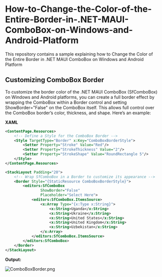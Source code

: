 # How-to-Change-the-Color-of-the-Entire-Border-in-.NET-MAUI-ComboBox-on-Windows-and-Android-Platform
This repository contains a sample explaining how to Change the Color of the Entire Border in .NET MAUI ComboBox on Windows and Android Platform
## Customizing ComboBox Border

To customize the border color of the .NET MAUI ComboBox (SfComboBox) on Windows and Android platforms, you can create a full border effect by wrapping the ComboBox within a Border control and setting ShowBorder="False" on the ComboBox itself. This allows full control over the ComboBox border’s color, thickness, and shape. Here’s an example:

**XAML**
```xml
<ContentPage.Resources>
    <!-- Define a Style for the ComboBox Border -->
    <Style TargetType="Border" x:Key="ComboBoxBorderStyle">
        <Setter Property="Stroke" Value="Red"/>
        <Setter Property="StrokeThickness" Value="2"/>
        <Setter Property="StrokeShape" Value="RoundRectangle 5"/>
    </Style>
</ContentPage.Resources>

<StackLayout Padding="20">
    <!-- Wrap SfComboBox in a Border to customize its appearance -->
    <Border Style="{StaticResource ComboBoxBorderStyle}">
        <editors:SfComboBox  
                ShowBorder="False"
                Placeholder="Select Here">
            <editors:SfComboBox.ItemsSource>
                <x:Array Type="{x:Type x:String}">
                    <x:String>Uganda</x:String>
                    <x:String>Ukraine</x:String>
                    <x:String>United States</x:String>
                    <x:String>United Kingdom</x:String>
                    <x:String>Uzbekistan</x:String>
                </x:Array>
            </editors:SfComboBox.ItemsSource>
        </editors:SfComboBox>
    </Border>
</StackLayout>
```

**Output:**


![ComboBoxBorder.png](https://support.syncfusion.com/kb/agent/attachment/article/17783/inline?token=eyJhbGciOiJodHRwOi8vd3d3LnczLm9yZy8yMDAxLzA0L3htbGRzaWctbW9yZSNobWFjLXNoYTI1NiIsInR5cCI6IkpXVCJ9.eyJpZCI6IjMxMTQwIiwib3JnaWQiOiIzIiwiaXNzIjoic3VwcG9ydC5zeW5jZnVzaW9uLmNvbSJ9.ALZzSGEF6GYBkaJFoODVPZp5FOJBDUs8dB5cmOPcO_A)
